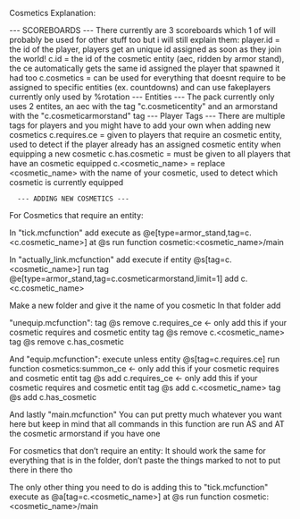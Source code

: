 <Unnamed Project> Cosmetics
Explanation:
  
   --- SCOREBOARDS ---
 There currently are 3 scoreboards which 1 of will probably be used for other stuff too but i will still explain them:
 player.id = the id of the player, players get an unique id assigned as soon as they join the world!
 c.id = the id of the cosmetic entity (aec, ridden by armor stand), the ce automatically gets the same id assigned the player that spawned it   had too
 c.cosmetics = can be used for everything that doesnt require to be assigned to specific entities (ex. countdowns) and can use fakeplayers
 currently only used by %rotation
    --- Entities ---
 The pack currently only uses 2 entites, an aec with the tag "c.cosmeticentity" and an armorstand with the "c.cosmeticarmorstand" tag
    --- Player Tags ---
 There are multiple tags for players and you might have to add your own when adding new cosmetics
 c.requires.ce = given to players that require an cosmetic entity, used to detect if the player already has an assigned cosmetic entity when    equipping a new cosmetic
 c.has.cosmetic = must be given to all players that have an cosmetic equipped
 c.<cosmetic_name> = replace <cosmetic_name> with the name of your cosmetic, used to detect which cosmetic is currently equipped



      --- ADDING NEW COSMETICS ---
  
For Cosmetics that require an entity:
  
In "tick.mcfunction" add 
execute as @e[type=armor_stand,tag=c.<c.cosmetic_name>] at @s run function cosmetic:<cosmetic_name>/main
  
In "actually_link.mcfunction" add 
  execute if entity @s[tag=c.<cosmetic_name>] run tag @e[type=armor_stand,tag=c.cosmeticarmorstand,limit=1] add c.<c.cosmetic_name>

Make a new folder and give it the name of you cosmetic
In that folder add
  
"unequip.mcfunction":
  tag @s remove c.requires_ce <- only add this if your cosmetic requires and cosmetic entity
  tag @s remove c.<cosmetic_name>
  tag @s remove c.has_cosmetic

And "equip.mcfunction":
  execute unless entity @s[tag=c.requires.ce] run function cosmetics:summon_ce <- only add this if your cosmetic requires and cosmetic entit
  tag @s add c.requires_ce <- only add this if your cosmetic requires and cosmetic entit
  tag @s add c.<cosmetic_name>
  tag @s add c.has_cosmetic

And lastly "main.mcfunction"
You can put pretty much whatever you want here but keep in mind that all commands in this function are run AS and AT the cosmetic armorstand if you have one
  
  
  
For cosmetics that don’t require an entity:
It should work the same for everything that is in the folder, don’t paste the things marked to not to put there in there tho

The only other thing you need to do is adding this to "tick.mcfunction"
execute as @a[tag=c.<cosmetic_name>] at @s run function cosmetic:<cosmetic_name>/main
